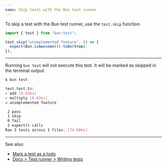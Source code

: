 ```yaml
---
name: Skip tests with the Bun test runner
---
```


To skip a test with the Bun test runner, use the `test.skip` function.

```ts
import { test } from "bun:test";

test.skip("unimplemented feature", () => {
  expect(Bun.isAwesome()).toBe(true);
});
```

---

Running `bun test` will not execute this test. It will be marked as skipped in the terminal output.

```sh
$ bun test

test.test.ts:
✓ add [0.03ms]
✓ multiply [0.02ms]
» unimplemented feature

 2 pass
 1 skip
 0 fail
 2 expect() calls
Ran 3 tests across 1 files. [74.00ms]
```

---

See also:

- [Mark a test as a todo](/guides/test/todo-tests)
- [Docs > Test runner > Writing tests](/docs/test/writings-tests)
